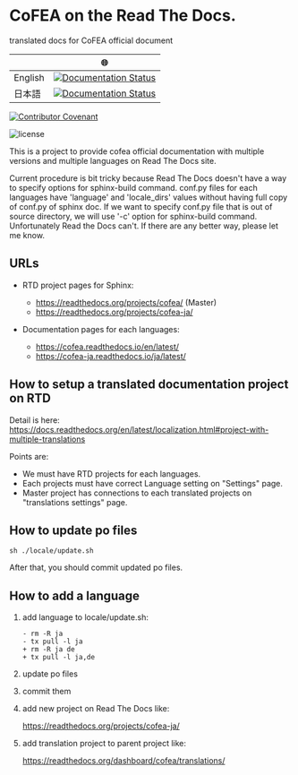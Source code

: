 # CoFEA on the Read The Docs.

translated docs for CoFEA official document

|         | :globe_with_meridians:                                                                                                                              |
| ------- | --------------------------------------------------------------------------------------------------------------------------------------------------- |
| English | [![Documentation Status](https://readthedocs.org/projects/cofea/badge/?version=latest)](https://cofea.readthedocs.io/en/latest/?badge=latest)       |
| 日本語  | [![Documentation Status](https://readthedocs.org/projects/cofea-ja/badge/?version=latest)](https://cofea-ja.readthedocs.io/ja/latest/?badge=latest) |

[![Contributor Covenant](https://img.shields.io/badge/Contributor%20Covenant-v2.0%20adopted-ff69b4.svg)](CODE_OF_CONDUCT.md)

![license](https://licensebuttons.net/l/by-nc-sa/4.0/88x31.png)

This is a project to provide cofea official documentation with multiple versions and multiple languages on Read The Docs site.

Current procedure is bit tricky because Read The Docs doesn't have a way to specify options for sphinx-build command.
conf.py files for each languages have 'language' and 'locale_dirs' values without having full copy of conf.py of sphinx doc. If we want to specify conf.py file that is out of source directory, we will use '-c' option for sphinx-build command. Unfortunately Read the Docs can't. If there are any better way, please let me know.

## URLs

- RTD project pages for Sphinx:

  - https://readthedocs.org/projects/cofea/ (Master)
  - https://readthedocs.org/projects/cofea-ja/

- Documentation pages for each languages:

  - https://cofea.readthedocs.io/en/latest/
  - https://cofea-ja.readthedocs.io/ja/latest/

## How to setup a translated documentation project on RTD

Detail is here: https://docs.readthedocs.org/en/latest/localization.html#project-with-multiple-translations

Points are:

- We must have RTD projects for each languages.
- Each projects must have correct Language setting on "Settings" page.
- Master project has connections to each translated projects on "translations settings" page.

## How to update po files

```
sh ./locale/update.sh
```

After that, you should commit updated po files.

## How to add a language

1. add language to locale/update.sh:

   ```
   - rm -R ja
   - tx pull -l ja
   + rm -R ja de
   + tx pull -l ja,de
   ```

2. update po files

3. commit them

4. add new project on Read The Docs like:

   https://readthedocs.org/projects/cofea-ja/

5. add translation project to parent project like:

   https://readthedocs.org/dashboard/cofea/translations/
